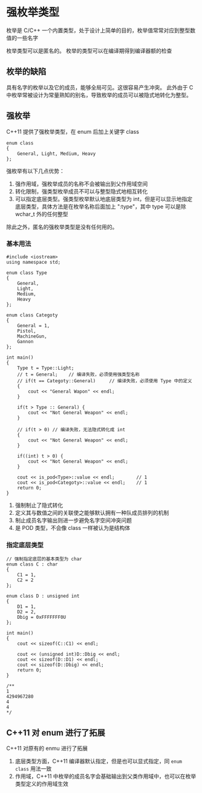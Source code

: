 # 强枚举类型

枚举是 C/C++ 一个内置类型，处于设计上简单的目的，枚举值常常对应到整型数值的一些名字

枚举类型可以是匿名的。
枚举的类型可以在编译期得到编译器额的检查

## 枚举的缺陷

具有名字的枚举以及它的成员，能够全局可见。这很容易产生冲突。
此外由于 C 中枚举常被设计为常量熟知的别名，导致枚举的成员可以被隐式地转化为整型。

## 强枚举

C++11 提供了强枚举类型，在 enum 后加上关键字 class
```
enum class
{
    General, Light, Medium, Heavy
};
```

强枚举有以下几点优势：
1. 强作用域，强枚举成员的名称不会被输出到父作用域空间
2. 转化限制，强类型枚举成员不可以与整型隐式地相互转化
3. 可以指定底层类型。强类型枚举默认地底层类型为 int，但是可以显示地指定底层类型，具体方法是在枚举名称后面加上 ":type"，其中 type 可以是除  wchar_t 外的任何整型

除此之外，匿名的强枚举类型是没有任何用的。

### 基本用法

```
#include <iostream>
using namespace std;

enum class Type
{
    General,
    Light,
    Medium,
    Heavy
};

enum class Categoty
{
    General = 1,
    Pistol,
    MachineGun,
    Gannon
};

int main()
{
    Type t = Type::Light;
    // t = General;    // 编译失败，必须使用强类型名称
    // if(t == Categoty::General)     // 编译失败，必须使用 Type 中的定义
    {
        cout << "General Wapon" << endl;
    }

    if(t > Type :: General) {
        cout << "Not General Weapon" << endl;
    }

    // if(t > 0) // 编译失败，无法隐式转化成 int
    {
        cout << "Not General Weapon" << endl;        
    }

    if((int) t > 0) {
        cout << "Not General Weapon" << endl; 
    }

    cout << is_pod<Type>::value << endl;        // 1
    cout << is_pod<Categoty>::value << endl;    // 1
    return 0;
}
```

1. 强制制止了隐式转化
2. 定义其与数值之间的关联使之能够默认拥有一种队成员排列的机制
3. 制止成员名字输出则进一步避免名字空间冲突问题
4. 是 POD 类型，不会像 class 一样被认为是结构体

### 指定底层类型

```
// 强制指定底层的基本类型为 char
enum class C : char
{
    C1 = 1,
    C2 = 2
};

enum class D : unsigned int
{
    D1 = 1,
    D2 = 2,
    Dbig = 0xFFFFFFF0U
};

int main()
{
    cout << sizeof(C::C1) << endl;

    cout << (unsigned int)D::Dbig << endl;
    cout << sizeof(D::D1) << endl;
    cout << sizeof(D::Dbig) << endl;
    return 0;
}

/**
1
4294967280
4
4
*/
```

## C++11 对 enum 进行了拓展

C++11 对原有的 enmu 进行了拓展
1. 底层类型方面，C++11 编译器默认指定，但是也可以显式指定，同 `enum class` 用法一致
2. 作用域，C++11 中枚举的成员名字会基础输出到父类作用域中，也可以在枚举类型定义的作用域生效